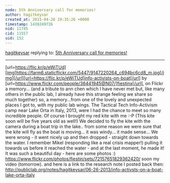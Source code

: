 ```yaml
---
node: 5th Anniversary call for memories!
author: hagitkeysar
created_at: 2015-04-28 19:35:26 +0000
timestamp: 1430249726
nid: 11745
cid: 11557
uid: 152
---
```




[hagitkeysar](../profile/hagitkeysar) replying to: [5th Anniversary call for memories!](../notes/liz/04-06-2015/5th-anniversary-call-for-memories)

----
[url=https://flic.kr/p/eWiTUd][img]https://farm6.staticflickr.com/5447/9147220264_c694bc6cd8_m.jpg[/img][/url][url=https://flic.kr/p/eWiTUd]info-activists-on-boat[/url] by [url=https://www.flickr.com/people/36441945@N07/]fiestinx[/url], on Flickr
a memory… (and a tribute to ann chen which I have never met but, like many others in the public lab, I already have this strange feeling we share so much together) 
so, a memory...from one of the lovely and unexpected places I got to, with my public lab wings. The Tactical Tech Info-Activism camp near Lake Orta in Italy, 2013, were I had the chance to meet so many incredible people. Of course I brought my red kite with me :-P (This kite soon will be five years old as well!) We decided to fly the kite with the camera during a boat trip in the lake.. from some reason we were sure that the kite will fly as the boat is moving… it was windy... it made sense...
We were wrong - it went nicely up and then dropped - straight down towards the water. I remember Mikel (responding like a real crisis mapper!) pulling it towards us before it reached the water - and at the last moment, he made it! 
It was such a beautiful day - here are some photos :) https://www.flickr.com/photos/fiestin/sets/72157651829362420/
soon my video (tomorrow). and here is a link to the research note I posted back then: http://publiclab.org/notes/hagitkeysar/06-26-2013/info-activsts-on-a-boat-lake-orta-italy
